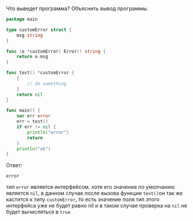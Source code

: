 Что выведет программа? Объяснить вывод программы.

```go
package main

type customError struct {
	msg string
}

func (e *customError) Error() string {
	return e.msg
}

func test() *customError {
	{
		// do something
	}
	return nil
}

func main() {
	var err error
	err = test()
	if err != nil {
		println("error")
		return
	}
	println("ok")
}
```

Ответ:
```
error
```
тип `error` является интерфейсом. хотя его значение по умолчанию является `nil`,
в данном случае после вызова функции `test()`он так же кастится к типу `customError`, 
то есть значение поля тип этого интерфейса уже не будет равно nil и в таком 
случае проверка на `nil` не будет вычисляться в `true`
